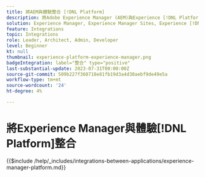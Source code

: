 ```yaml
---
title: 將AEM與體驗整合 [!DNL Platform]
description: 將Adobe Experience Manager (AEM)與Experience [!DNL Platform] 整合，以最大化您資料的價值。
solution: Experience Manager, Experience Manager Sites, Experience [!DNL Platform]
feature: Integrations
topic: Integrations
role: Leader, Architect, Admin, Developer
level: Beginner
kt: null
thumbnail: experience-platform-experience-manager.png
badgeIntegration: label="整合" type="positive"
last-substantial-update: 2023-07-31T00:00:00Z
source-git-commit: 509b227f360718e81fb19d3a4d30aebf9de49e5a
workflow-type: tm+mt
source-wordcount: '24'
ht-degree: 4%

---
```



# 將Experience Manager與體驗[!DNL Platform]整合

{{$include /help/_includes/integrations-between-applications/experience-manager-platform.md}}
